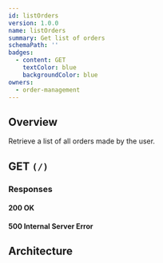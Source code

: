 ```yaml
---
id: listOrders
version: 1.0.0
name: listOrders
summary: Get list of orders
schemaPath: ''
badges:
  - content: GET
    textColor: blue
    backgroundColor: blue
owners:
  - order-management
---
```

## Overview
Retrieve a list of all orders made by the user.




## GET `(/)`





### Responses

#### <span className="text-green-500">200 OK</span>
<SchemaViewer file="response-200.json" maxHeight="500" id="response-200" />

#### <span className="text-red-500">500 Internal Server Error</span>
<SchemaViewer file="response-500.json" maxHeight="500" id="response-500" />



## Architecture

<NodeGraph />
